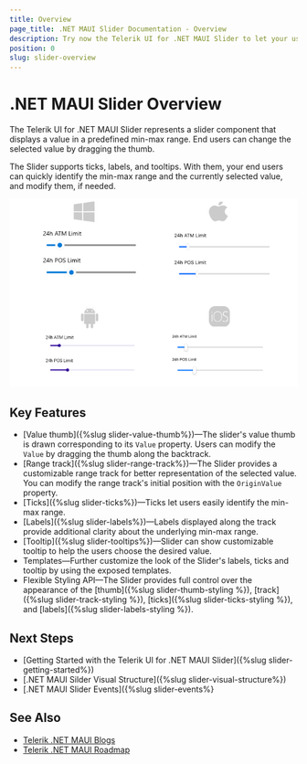 ```yaml
---
title: Overview
page_title: .NET MAUI Slider Documentation - Overview
description: Try now the Telerik UI for .NET MAUI Slider to let your users select a value from a defined range. The Slider component supports fully customizable ticks, labels, and tooltips.
position: 0
slug: slider-overview
---
```


# .NET MAUI Slider Overview

The Telerik UI for .NET MAUI Slider represents a slider component that displays a value in a predefined min-max range. End users can change the selected value by dragging the thumb.

The Slider supports ticks, labels, and tooltips. With them, your end users can quickly identify the min-max range and the currently selected value, and modify them, if needed. 

![.NET MAUI Slider Overview](images/slider-overview.png)

## Key Features

* [Value thumb]({%slug slider-value-thumb%})&mdash;The slider's value thumb is drawn corresponding to its `Value` property. Users can modify the `Value` by dragging the thumb along the backtrack.
* [Range track]({%slug slider-range-track%})&mdash;The Slider provides a customizable range track for better representation of the selected value. You can modify the range track's initial position with the `OriginValue` property.
* [Ticks]({%slug slider-ticks%})&mdash;Ticks let users easily identify the min-max range.
* [Labels]({%slug slider-labels%})&mdash;Labels displayed along the track provide additional clarity about the underlying min-max range.
* [Tooltip]({%slug slider-tooltips%})&mdash;Slider can show customizable tooltip to help the users choose the desired value.
* Templates&mdash;Further customize the look of the Slider's labels, ticks and tooltip by using the exposed templates.
* Flexible Styling API&mdash;The Slider provides full control over the appearance of the [thumb]({%slug slider-thumb-styling %}), [track]({%slug slider-track-styling %}), [ticks]({%slug slider-ticks-styling %}), and [labels]({%slug slider-labels-styling %}).

## Next Steps

- [Getting Started with the Telerik UI for .NET MAUI Slider]({%slug slider-getting-started%})
- [.NET MAUI Silder Visual Structure]({%slug slider-visual-structure%})
- [.NET MAUI Slider Events]({%slug slider-events%}

## See Also

- [Telerik .NET MAUI Blogs](https://www.telerik.com/forums/maui?tagId=2058)
- [Telerik .NET MAUI Roadmap](https://www.telerik.com/support/whats-new/maui-ui/roadmap)
